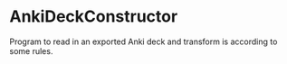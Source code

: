 <!---
Copyright 2023 The Gaggle Authors. All Rights Reserved.

This file is part of Gaggle.

Gaggle is free software: you can redistribute it and/or modify it under the terms of the GNU General Public License as published by the Free Software Foundation, either version 3 of the License, or (at your option) any later version.

Gaggle is distributed in the hope that it will be useful, but WITHOUT ANY WARRANTY; without even the implied warranty of MERCHANTABILITY or FITNESS FOR A PARTICULAR PURPOSE. See the GNU General Public License for more details.

You should have received a copy of the GNU General Public License along with Gaggle. If not, see <https://www.gnu.org/licenses/>.
--->
# AnkiDeckConstructor
Program to read in an exported Anki deck and transform is according to some rules.

